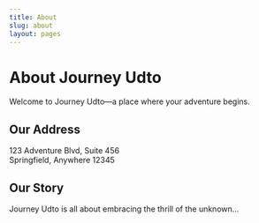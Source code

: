 ```yaml
---
title: About
slug: about
layout: pages
---
```



# About Journey Udto

Welcome to Journey Udto—a place where your adventure begins.

## Our Address
123 Adventure Blvd, Suite 456  
Springfield, Anywhere 12345

## Our Story
Journey Udto is all about embracing the thrill of the unknown...
